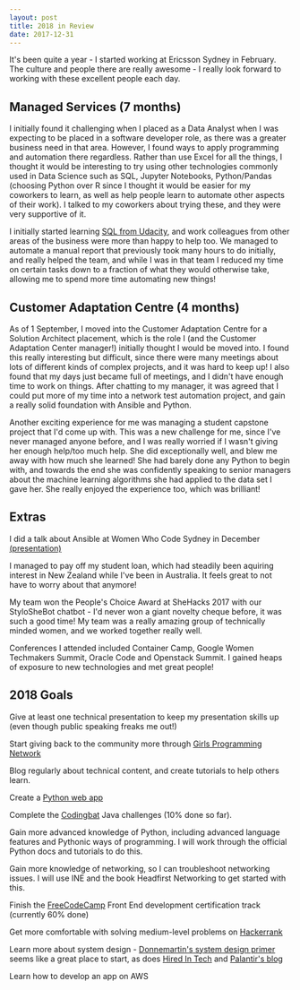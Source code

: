 ```yaml
---
layout: post
title: 2018 in Review
date: 2017-12-31
---
```


It's been quite a year - I started working at Ericsson Sydney in February. The culture and people there are really awesome - I really look forward to working with these excellent people each day. 

## Managed Services (7 months)

I initially found it challenging when I placed as a Data Analyst when I was expecting to be placed in a software developer role, as there was a greater business need in that area. However, I found ways to apply programming and automation there regardless. Rather than use Excel for all the things, I thought it would be interesting to try using other technologies commonly used in Data Science such as SQL, Jupyter Notebooks, Python/Pandas (choosing Python over R since I thought it would be easier for my coworkers to learn, as well as help people learn to automate other aspects of their work). I talked to my coworkers about trying these, and they were very supportive of it.

I initially started learning [SQL from Udacity](https://www.udacity.com/course/intro-to-relational-databases--ud197), and work colleagues from other areas of the business were more than happy to help too. We managed to automate a manual report that previously took many hours to do initially, and really helped the team, and while I was in that team I reduced my time on certain tasks down to a fraction of what they would otherwise take, allowing me to spend more time automating new things!

## Customer Adaptation Centre (4 months)

As of 1 September, I moved into the Customer Adaptation Centre for a Solution Architect placement, which is the role I (and the Customer Adaptation Center manager!) initially thought I would be moved into. I found this really interesting but difficult, since there were many meetings about lots of different kinds of complex projects, and it was hard to keep up! I also found that my days just became full of meetings, and I didn't have enough time to work on things. After chatting to my manager, it was agreed that I could put more of my time into a network test automation project, and gain a really solid foundation with Ansible and Python.

Another exciting experience for me was managing a student capstone project that I'd come up with. This was a new challenge for me, since I've never managed anyone before, and I was really worried if I wasn't giving her enough help/too much help. She did exceptionally well, and blew me away with how much she learned! She had barely done any Python to begin with, and towards the end she was confidently speaking to senior managers about the machine learning algorithms she had applied to the data set I gave her. She really enjoyed the experience too, which was brilliant!

## Extras

I did a talk about Ansible at Women Who Code Sydney in December [(presentation)](https://docs.google.com/presentation/d/1X_eQzYfjegAI9EaqRovfUUJlHzQR46yMmw7RSOtA-wQ/edit?usp=sharing)

I managed to pay off my student loan, which had steadily been aquiring interest in New Zealand while I've been in Australia. It feels great to not have to worry about that anymore!

My team won the People's Choice Award at SheHacks 2017 with our StyloSheBot chatbot - I'd never won a giant novelty cheque before, it was such a good time! My team was a really amazing group of technically minded women, and we worked together really well.

Conferences I attended included Container Camp, Google Women Techmakers Summit, Oracle Code and Openstack Summit. I gained heaps of exposure to new technologies and met great people!

## 2018 Goals

Give at least one technical presentation to keep my presentation skills up (even though public speaking freaks me out!)

Start giving back to the community more through [Girls Programming Network](https://sites.google.com/site/girlsprogrammingnetwork/)

Blog regularly about technical content, and create tutorials to help others learn.

Create a [Python web app](https://www.fullstackpython.com/)

Complete the [Codingbat](http://codingbat.com/) Java challenges (10% done so far).

Gain more advanced knowledge of Python, including advanced language features and Pythonic ways of programming. I will work through the official Python docs and tutorials to do this.

Gain more knowledge of networking, so I can troubleshoot networking issues. I will use INE and the book Headfirst Networking to get started with this. 

Finish the [FreeCodeCamp](https://www.freecodecamp.org/sebbenbear) Front End development certification track (currently 60% done)

Get more comfortable with solving medium-level problems on [Hackerrank](www.hackerrank.com)

Learn more about system design - [Donnemartin's system design primer](https://github.com/donnemartin/system-design-primer) seems like a great place to start, as does [Hired In Tech](https://www.hiredintech.com/system-design/) and [Palantir's blog](http://www.palantir.com/2011/10/how-to-rock-a-systems-design-interview/)

Learn how to develop an app on AWS
